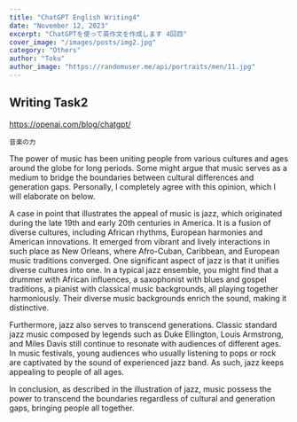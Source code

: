 ```yaml
---
title: "ChatGPT English Writing4"
date: "November 12, 2023"
excerpt: "ChatGPTを使って英作文を作成します 4回目"
cover_image: "/images/posts/img2.jpg"
category: "Others"
author: "Toku"
author_image: "https://randomuser.me/api/portraits/men/11.jpg"
---
```


<!-- Markdow generator - https://jaspervdj.be/lorem-markdownum/ -->

## Writing Task2

https://openai.com/blog/chatgpt/

```Question
音楽の力
```

The power of music has been uniting people from various cultures and ages around the globe for long periods. Some might argue that music serves as a medium to bridge the boundaries between cultural differences and generation gaps. Personally, I completely agree with this opinion, which I will elaborate on below.

A case in point that illustrates the appeal of music is jazz, which originated during the late 19th and early 20th centuries in America. It is a fusion of diverse cultures, including African rhythms, European harmonies and American innovations. It emerged from vibrant and lively interactions in such place as New Orleans, where Afro-Cuban, Caribbean, and European music traditions converged. One significant aspect of jazz is that it unifies diverse cultures into one. In a typical jazz ensemble, you might find that a drummer with African influences, a saxophonist with blues and gospel traditions, a pianist with classical music backgrounds, all playing together harmoniously. Their diverse music backgrounds enrich the sound, making it distinctive.

Furthermore, jazz also serves to transcend generations. Classic standard jazz music composed by legends such as Duke Ellington, Louis Armstrong, and Miles Davis still continue to resonate with audiences of different ages. In music festivals, young audiences who usually listening to pops or rock are captivated by the sound of experienced jazz band. As such, jazz keeps appealing to people of all ages.

In conclusion, as described in the illustration of jazz, music possess the power to transcend the boundaries regardless of cultural and generation gaps, bringing people all together.

```Question

```

```Question

```

```Question

```

```Question

```

```Question

```

```Question

```

```Question

```

```Question

```

```Question

```
